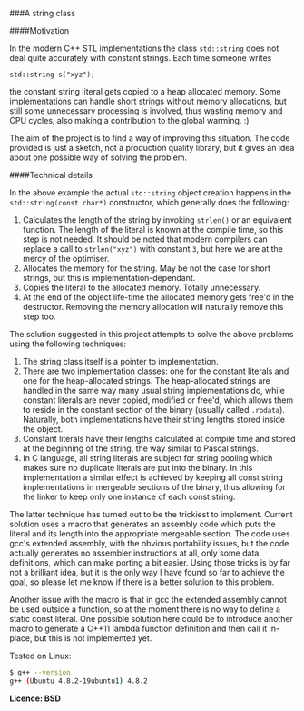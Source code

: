 ###A string class

####Motivation

In the modern C++ STL implementations the class `std::string` does not deal quite accurately with constant strings.
Each time someone writes

`std::string s("xyz");`

the constant string literal gets copied to a heap allocated memory. Some implementations can handle
short strings without memory allocations, but still some unnecessary processing is involved, thus wasting
memory and CPU cycles, also making a contribution to the global warming. :)

The aim of the project is to find a way of improving this situation. The code provided is just a sketch,
not a production quality library, but it gives an idea about one possible way of solving the problem.

####Technical details

In the above example the actual `std::string` object creation happens in the `std::string(const char*)` constructor, which generally does the following:

1. Calculates the length of the string by invoking `strlen()` or an equivalent function. The length of the literal is known at the compile time, so this step is not needed. It should be noted that modern compilers can replace a
call to `strlen("xyz")` with constant `3`, but here we are at the mercy of the optimiser.
2. Allocates the memory for the string. May be not the case for short strings, but this is implementation-dependant.
3. Copies the literal to the allocated memory. Totally unnecessary.
4. At the end of the object life-time the allocated memory gets free'd in the destructor. Removing the memory allocation will naturally remove this step too.

The solution suggested in this project attempts to solve the above problems using the following techniques:

1. The string class itself is a pointer to implementation.
2. There are two implementation classes: one for the constant literals and one for the heap-allocated strings. The
heap-allocated strings are handled in the same way many usual string implementations do, while constant literals
are never copied, modified or free'd, which allows them to reside in the constant section of the binary (usually called `.rodata`). Naturally, both implementations have their string lengths stored inside the object.
3. Constant literals have their lengths calculated at compile time and stored at the beginning of the string,
the way similar to Pascal strings.
4. In C language, all string literals are subject for string pooling which makes sure no duplicate literals are put into the binary. In this implementation a similar effect is achieved by keeping all const string implementations in mergeable sections of the binary, thus allowing for the linker to keep only one instance of each const string.

The latter technique has turned out to be the trickiest to implement. Current solution uses a macro that generates
an assembly code which puts the literal and its length into the appropriate mergeable section. The code uses gcc's extended assembly, with the obvious portability issues, but the code actually generates no assembler instructions at all, only some data definitions, which can make porting a bit easier. Using those tricks is by far not a brilliant idea, but it is the only way I have found so far to achieve the goal, so please let me know if there is a better solution to this problem.

Another issue with the macro is that in gcc the extended assembly cannot be used outside a function, so at the moment there is no way to define a static const literal. One possible solution here could be to introduce another macro to generate a C++11 lambda function definition and then call it in-place, but this is not implemented yet.

Tested on Linux:

```bash
$ g++ --version
g++ (Ubuntu 4.8.2-19ubuntu1) 4.8.2
```

**Licence: BSD**
